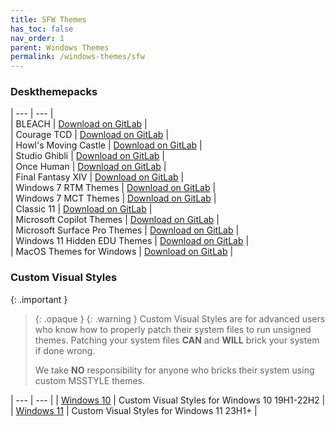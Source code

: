 ```yaml
---
title: SFW Themes
has_toc: false
nav_order: 1
parent: Windows Themes
permalink: /windows-themes/sfw
---
```


### Deskthemepacks
 
| --- | --- |  
| BLEACH | [Download on GitLab][BLEACH] |  
| Courage TCD | [Download on GitLab][CourageTCD] |  
| Howl's Moving Castle | [Download on GitLab][HMC] |  
| Studio Ghibli | [Download on GitLab][StudioGhibli] |  
| Once Human | [Download on GitLab][OnceHuman] |  
| Final Fantasy XIV | [Download on GitLab][FFXIV] |  
| Windows 7 RTM Themes | [Download on GitLab][RTM] |  
| Windows 7 MCT Themes | [Download on GitLab][MCT] |  
| Classic 11 | [Download on GitLab][Classic11] |  
| Microsoft Copilot Themes | [Download on GitLab][MSCopilot] |  
| Microsoft Surface Pro Themes | [Download on GitLab][MSSurfacePro] |  
| Windows 11 Hidden EDU Themes | [Download on GitLab][EDU] |  
| MacOS Themes for Windows | [Download on GitLab][MacOS] |  

### Custom Visual Styles

{: .important }
> {: .opaque }
> {: .warning }
> Custom Visual Styles are for advanced users who know how to properly patch their system files to run unsigned themes. 
> Patching your system files **CAN** and **WILL** brick your system if done wrong.
>
> We take **NO** responsibility for anyone who bricks their system using custom MSSTYLE themes.
 
| --- | --- | 
| [Windows 10][Windows10Themes] | Custom Visual Styles for Windows 10 19H1-22H2 |  
| [Windows 11][Windows11Themes]  | Custom Visual Styles for Windows 11 23H1+ |  

<!-- ////////////////////////////////////////////////////////////////////////////////////////////////////////////////////// -->

[Windows10Themes]: /windows-themes/sfw/mstyle/windows-10
[Windows11Themes]: /windows-themes/sfw/mstyle/windows-11

[RTM]: https://gitlab.com/the-back-room/Themes/-/tree/main/Deskthemepacks/SFW/Windows-7-RTM-Themes
[MCT]: https://gitlab.com/the-back-room/Themes/-/tree/main/Deskthemepacks/SFW/Windows-7-MCT-Themes
[Classic11]: https://gitlab.com/the-back-room/Themes/-/tree/main/Deskthemepacks/SFW/Classic-11
[MSCopilot]: https://gitlab.com/the-back-room/Themes/-/tree/main/Deskthemepacks/SFW/Microsoft-Copilot
[MSSurfacePro]: https://gitlab.com/the-back-room/Themes/-/tree/main/Deskthemepacks/SFW/Microsoft-Surface-Pro
[MacOS]: https://gitlab.com/the-back-room/Themes/-/tree/main/Deskthemepacks/SFW/MacOS
[OnceHuman]: https://gitlab.com/the-back-room/Themes/-/tree/main/Deskthemepacks/SFW/Once-Human
[EDU]: https://gitlab.com/the-back-room/Themes/-/tree/main/Deskthemepacks/SFW/Windows-11-Hidden-EDU-Themes
[FFXIV]: https://gitlab.com/the-back-room/Themes/-/tree/main/Deskthemepacks/SFW/FFXIV
[BLEACH]: https://gitlab.com/the-back-room/Themes/-/tree/main/Deskthemepacks/SFW/BLEACH
[CourageTCD]: https://gitlab.com/the-back-room/Themes/-/tree/main/Deskthemepacks/SFW/Courage-TCD
[HMC]: https://gitlab.com/the-back-room/Themes/-/tree/main/Deskthemepacks/SFW/Howls-Moving-Castle
[StudioGhibli]: https://gitlab.com/the-back-room/Themes/-/tree/main/Deskthemepacks/SFW/Studio-Ghibli

<!-- ////////////////////////////////////////////////////////////////////////////////////////////////////////////////////// -->
